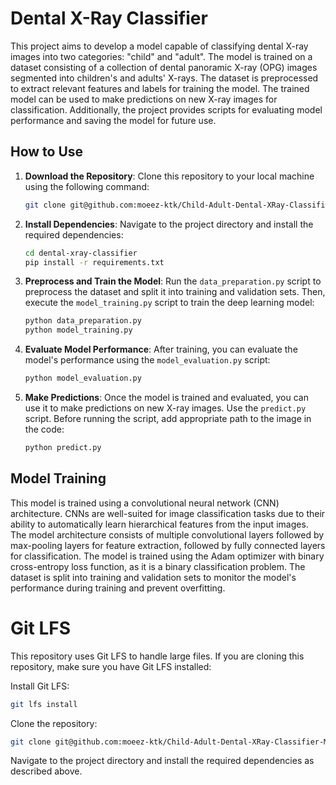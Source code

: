 # Dental X-Ray Classifier

This project aims to develop a model capable of classifying dental X-ray images into two categories: "child" and "adult". The model is trained on a dataset consisting of a collection of dental panoramic X-ray (OPG) images segmented into children's and adults' X-rays. The dataset is preprocessed to extract relevant features and labels for training the model. The trained model can be used to make predictions on new X-ray images for classification. Additionally, the project provides scripts for evaluating model performance and saving the model for future use.

## How to Use

1. **Download the Repository**: Clone this repository to your local machine using the following command:

    ```bash
    git clone git@github.com:moeez-ktk/Child-Adult-Dental-XRay-Classifier-Model.git
    ```

2. **Install Dependencies**: Navigate to the project directory and install the required dependencies:

    ```bash
    cd dental-xray-classifier
    pip install -r requirements.txt
    ```

3. **Preprocess and Train the Model**: Run the `data_preparation.py` script to preprocess the dataset and split it into training and validation sets. Then, execute the `model_training.py` script to train the deep learning model:

    ```bash
    python data_preparation.py
    python model_training.py
    ```

4. **Evaluate Model Performance**: After training, you can evaluate the model's performance using the `model_evaluation.py` script:

    ```bash
    python model_evaluation.py
    ```

5. **Make Predictions**: Once the model is trained and evaluated, you can use it to make predictions on new X-ray images. Use the `predict.py` script. Before running the script, add appropriate path to the image in the code:

    ```bash
    python predict.py
    ```

## Model Training

This model is trained using a convolutional neural network (CNN) architecture. CNNs are well-suited for image classification tasks due to their ability to automatically learn hierarchical features from the input images. The model architecture consists of multiple convolutional layers followed by max-pooling layers for feature extraction, followed by fully connected layers for classification. The model is trained using the Adam optimizer with binary cross-entropy loss function, as it is a binary classification problem. The dataset is split into training and validation sets to monitor the model's performance during training and prevent overfitting.

# Git LFS

This repository uses Git LFS to handle large files. If you are cloning this repository, make sure you have Git LFS installed:

Install Git LFS:

```bash
git lfs install
```

Clone the repository:

```bash
git clone git@github.com:moeez-ktk/Child-Adult-Dental-XRay-Classifier-Model.git
```

Navigate to the project directory and install the required dependencies as described above.